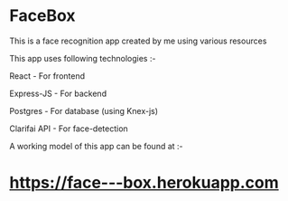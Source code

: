 # FaceBox
This is a face recognition app created by me using various resources

This app uses following technologies :-

React - For frontend

Express-JS - For backend

Postgres - For database (using Knex-js)

Clarifai API - For face-detection

A working model of this app can be found at :-

# https://face---box.herokuapp.com